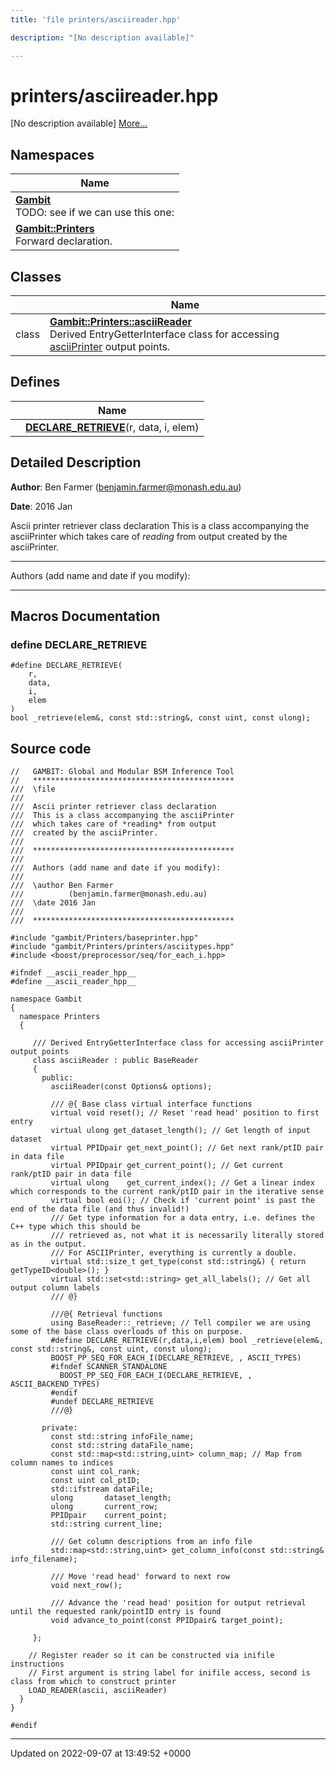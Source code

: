 ```yaml
---
title: 'file printers/asciireader.hpp'

description: "[No description available]"

---
```


# printers/asciireader.hpp



[No description available] [More...](#detailed-description)

## Namespaces

| Name           |
| -------------- |
| **[Gambit](/documentation/code/namespaces/namespacegambit/)** <br>TODO: see if we can use this one:  |
| **[Gambit::Printers](/documentation/code/namespaces/namespacegambit_1_1printers/)** <br>Forward declaration.  |

## Classes

|                | Name           |
| -------------- | -------------- |
| class | **[Gambit::Printers::asciiReader](/documentation/code/classes/classgambit_1_1printers_1_1asciireader/)** <br>Derived EntryGetterInterface class for accessing [asciiPrinter](/documentation/code/classes/classgambit_1_1printers_1_1asciiprinter/) output points.  |

## Defines

|                | Name           |
| -------------- | -------------- |
|  | **[DECLARE_RETRIEVE](/documentation/code/files/asciireader_8hpp/#define-declare-retrieve)**(r, data, i, elem)  |

## Detailed Description


**Author**: Ben Farmer ([benjamin.farmer@monash.edu.au](mailto:benjamin.farmer@monash.edu.au)) 

**Date**: 2016 Jan

Ascii printer retriever class declaration This is a class accompanying the asciiPrinter which takes care of _reading_ from output created by the asciiPrinter.



------------------

Authors (add name and date if you modify):



------------------




## Macros Documentation

### define DECLARE_RETRIEVE

```
#define DECLARE_RETRIEVE(
    r,
    data,
    i,
    elem
)
bool _retrieve(elem&, const std::string&, const uint, const ulong);
```


## Source code

```
//   GAMBIT: Global and Modular BSM Inference Tool
//   *********************************************
///  \file
///
///  Ascii printer retriever class declaration
///  This is a class accompanying the asciiPrinter
///  which takes care of *reading* from output
///  created by the asciiPrinter.
///
///  *********************************************
///
///  Authors (add name and date if you modify):
///
///  \author Ben Farmer
///          (benjamin.farmer@monash.edu.au)
///  \date 2016 Jan
///
///  *********************************************

#include "gambit/Printers/baseprinter.hpp"
#include "gambit/Printers/printers/asciitypes.hpp"
#include <boost/preprocessor/seq/for_each_i.hpp>

#ifndef __ascii_reader_hpp__
#define __ascii_reader_hpp__

namespace Gambit
{
  namespace Printers
  {

     /// Derived EntryGetterInterface class for accessing asciiPrinter output points
     class asciiReader : public BaseReader
     {
       public:
         asciiReader(const Options& options);

         /// @{ Base class virtual interface functions
         virtual void reset(); // Reset 'read head' position to first entry
         virtual ulong get_dataset_length(); // Get length of input dataset
         virtual PPIDpair get_next_point(); // Get next rank/ptID pair in data file
         virtual PPIDpair get_current_point(); // Get current rank/ptID pair in data file
         virtual ulong    get_current_index(); // Get a linear index which corresponds to the current rank/ptID pair in the iterative sense
         virtual bool eoi(); // Check if 'current point' is past the end of the data file (and thus invalid!)
         /// Get type information for a data entry, i.e. defines the C++ type which this should be
         /// retrieved as, not what it is necessarily literally stored as in the output.
         /// For ASCIIPrinter, everything is currently a double.
         virtual std::size_t get_type(const std::string&) { return getTypeID<double>(); }
         virtual std::set<std::string> get_all_labels(); // Get all output column labels
         /// @}

         ///@{ Retrieval functions
         using BaseReader::_retrieve; // Tell compiler we are using some of the base class overloads of this on purpose.
         #define DECLARE_RETRIEVE(r,data,i,elem) bool _retrieve(elem&, const std::string&, const uint, const ulong);
         BOOST_PP_SEQ_FOR_EACH_I(DECLARE_RETRIEVE, , ASCII_TYPES)
         #ifndef SCANNER_STANDALONE
           BOOST_PP_SEQ_FOR_EACH_I(DECLARE_RETRIEVE, , ASCII_BACKEND_TYPES)
         #endif
         #undef DECLARE_RETRIEVE
         ///@}

       private:
         const std::string infoFile_name;
         const std::string dataFile_name;
         const std::map<std::string,uint> column_map; // Map from column names to indices
         const uint col_rank;
         const uint col_ptID;
         std::ifstream dataFile;
         ulong       dataset_length;
         ulong       current_row;
         PPIDpair    current_point;
         std::string current_line;

         /// Get column descriptions from an info file
         std::map<std::string,uint> get_column_info(const std::string& info_filename);

         /// Move 'read head' forward to next row
         void next_row();

         /// Advance the 'read head' position for output retrieval until the requested rank/pointID entry is found
         void advance_to_point(const PPIDpair& target_point);

     };

    // Register reader so it can be constructed via inifile instructions
    // First argument is string label for inifile access, second is class from which to construct printer
    LOAD_READER(ascii, asciiReader)
  }
}

#endif
```


-------------------------------

Updated on 2022-09-07 at 13:49:52 +0000
